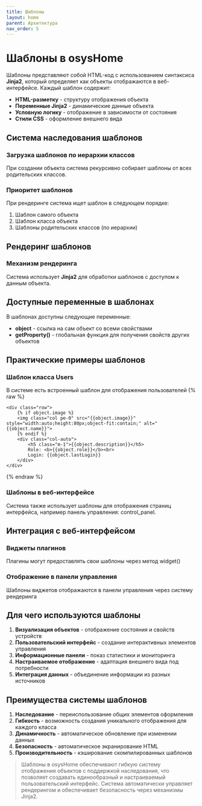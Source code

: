 ```yaml
---
title: Шаблоны
layout: home
parent: Архитектура
nav_order: 5
---
```

# Шаблоны в osysHome
Шаблоны представляют собой HTML-код с использованием синтаксиса **Jinja2**, который определяет как объекты отображаются в веб-интерфейсе. Каждый шаблон содержит:

* **HTML-разметку** - структуру отображения объекта
* **Переменные Jinja2** - динамические данные объекта
* **Условную логику** - отображение в зависимости от состояния
* **Стили CSS** - оформление внешнего вида

## Система наследования шаблонов
### Загрузка шаблонов по иерархии классов
При создании объекта система рекурсивно собирает шаблоны от всех родительских классов.

### Приоритет шаблонов
При рендеринге система ищет шаблон в следующем порядке:

1. Шаблон самого объекта
2. Шаблон класса объекта
3. Шаблоны родительских классов (по иерархии)

## Рендеринг шаблонов
### Механизм рендеринга
Система использует **Jinja2** для обработки шаблонов с доступом к данным объекта.

## Доступные переменные в шаблонах
В шаблонах доступны следующие переменные:

* **object** - ссылка на сам объект со всеми свойствами
* **getProperty()** - глобальная функция для получения свойств других объектов

## Практические примеры шаблонов
### Шаблон класса Users
В системе есть встроенный шаблон для отображения пользователей
{% raw %}
```jinja
<div class="row">  
    {% if object.image %}  
    <img class="col pe-0" src="{{object.image}}" style="width:auto;height:80px;object-fit:contain;" alt="{{object.name}}">  
    {% endif %}  
    <div class="col-auto">  
        <h5 class="m-1">{{object.description}}</h5>  
        Role: <b>{{object.role}}</b><br>  
        Login: {{object.lastLogin}}  
    </div>  
</div>
```
{% endraw %}
### Шаблоны в веб-интерфейсе
Система также использует шаблоны для отображения страниц интерфейса, например панель управления: control_panel.

## Интеграция с веб-интерфейсом
### Виджеты плагинов
Плагины могут предоставлять свои шаблоны через метод widget()

### Отображение в панели управления
Шаблоны виджетов отображаются в панели управления через систему рендеринга

## Для чего используются шаблоны
1. **Визуализация объектов** - отображение состояния и свойств устройств
2. **Пользовательский интерфейс** - создание интерактивных элементов управления
3. **Информационные панели** - показ статистики и мониторинга
4. **Настраиваемое отображение** - адаптация внешнего вида под потребности
5. **Интеграция данных** - объединение информации из разных источников

## Преимущества системы шаблонов
1. **Наследование** - переиспользование общих элементов оформления
2. **Гибкость** - возможность создания уникального отображения для каждого класса
3. **Динамичность** - автоматическое обновление при изменении данных
4. **Безопасность** - автоматическое экранирование HTML
5. **Производительность** - кэширование скомпилированных шаблонов


>Шаблоны в osysHome обеспечивают гибкую систему отображения объектов с поддержкой наследования, что позволяет создавать единообразный и настраиваемый пользовательский интерфейс. Система автоматически управляет рендерингом и обеспечивает безопасность через механизмы Jinja2.
